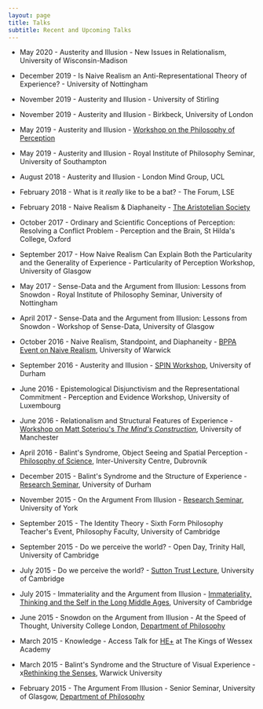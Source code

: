 ```yaml
---
layout: page
title: Talks
subtitle: Recent and Upcoming Talks
---
```


* May 2020 - Austerity and Illusion - New Issues in Relationalism, University of Wisconsin-Madison

* December 2019 - Is Naive Realism an Anti-Representational Theory of Experience? - University of Nottingham

* November 2019 - Austerity and Illusion - University of Stirling

* November 2019 - Austerity and Illusion - Birkbeck, University of London

* May 2019 - Austerity and Illusion - [Workshop on the Philosophy of Perception](https://www.hf.uio.no/ifikk/english/research/news-and-events/events/guest-lectures-seminars/2019/workshop-philosophy-of-perception.html)

* May 2019 - Austerity and Illusion - Royal Institute of Philosophy Seminar, University of Southampton

* August 2018 - Austerity and Illusion - London Mind Group, UCL

* February 2018 - What is it *really* like to be a bat? - The Forum, LSE

* February 2018 - Naive Realism & Diaphaneity - [The Aristotelian Society](https://www.aristoteliansociety.org.uk/the-proceedings/the-2017-18-programme/)

* October 2017 - Ordinary and Scientific Conceptions of Perception: Resolving a Conflict Problem - Perception and the Brain, St Hilda's College, Oxford

* September 2017 - How Naive Realism Can Explain Both the Particularity and the Generality of Experience - Particularity of Perception Workshop, University of Glasgow

* May 2017 - Sense-Data and the Argument from Illusion: Lessons from Snowdon - Royal Institute of Philosophy Seminar, University of Nottingham

* April 2017 - Sense-Data and the Argument from Illusion: Lessons from Snowdon - Workshop of Sense-Data, University of Glasgow

* October 2016 - Naive Realism, Standpoint, and Diaphaneity - [BPPA Event on Naive Realism](http://philevents.org/event/show/22938), University of Warwick

* September 2016 - Austerity and Illusion - [SPIN Workshop](https://spinperceptionnetwork.wordpress.com/2016/08/25/durham-workshop-on-hallucinations-illusions-and-delusions-schedule-and-registration/), University of Durham

* June 2016 - Epistemological Disjunctivism and the Representational Commitment - Perception and Evidence Workshop, University of Luxembourg

* June 2016 - Relationalism and Structural Features of Experience - [Workshop on Matt Soteriou's *The Mind's Construction*](http://events.manchester.ac.uk/event/event:a18-inkq2lip-d1dwaw), University of Manchester

* April 2016 - Balint's Syndrome, Object Seeing and Spatial Perception - [Philosophy of Science](http://www.iuc.hr/conference-details.php?id=167), Inter-University Centre, Dubrovnik

* December 2015 - Balint's Syndrome and the Structure of Experience - [Research Seminar](https://www.dur.ac.uk/philosophy/research_seminars_lectures_forthcoming/?itemno=25327), University of Durham

* November 2015 - On the Argument From Illusion - [Research Seminar](https://www.york.ac.uk/philosophy/news-events/events/2015-events/visitingspeakercraigfrench/), University of York

* September 2015 - The Identity Theory - Sixth Form Philosophy Teacher's Event, Philosophy Faculty, University of Cambridge

* September 2015 - Do we perceive the world? - Open Day, Trinity Hall, University of Cambridge

* July 2015 - Do we perceive the world? - [Sutton Trust Lecture](http://www.suttontrust.com/), University of Cambridge

* July 2015 - Immateriality and the Argument from Illusion - [Immateriality, Thinking and the Self in the Long Middle Ages](http://www.phil.cam.ac.uk/research/immateriality), University of Cambridge

* June 2015 - Snowdon on the Argument from Illusion - At the Speed of Thought, University College London, [Department of Philosophy](http://www.ucl.ac.uk/philosophy/)

* March 2015 - Knowledge - Access Talk for [HE+](http://www.myheplus.com/) at The Kings of Wessex Academy

* March 2015 - Balint's Syndrome and the Structure of Visual Experience - x[Rethinking the Senses](http://www.thesenses.ac.uk/), Warwick University

* February 2015 - The Argument From Illusion - Senior Seminar, University of Glasgow, [Department of Philosophy](http://www.gla.ac.uk/schools/humanities/philosophy/)